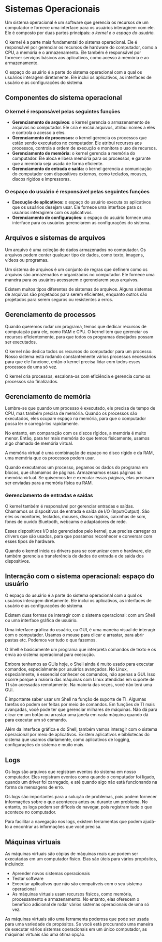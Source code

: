 # Sistemas Operacionais

Um sistema operacional é um software que gerencia os recursos de um computador e fornece uma interface para os usuários interagirem com ele. Ele é composto por duas partes principais: *o kernel e o espaço do usuário.*

O kernel é a parte mais fundamental do sistema operacional. Ele é responsável por gerenciar os recursos de hardware do computador, como a CPU, a memória e o armazenamento. Ele também é responsável por fornecer serviços básicos aos aplicativos, como acesso à memória e ao armazenamento.

O espaço do usuário é a parte do sistema operacional com a qual os usuários interagem diretamente. Ele inclui os aplicativos, as interfaces de usuário e as configurações do sistema.

## Componentes do sistema operacional

### O kernel é responsável pelas seguintes funções

- **Gerenciamento de arquivos:** o kernel gerencia o armazenamento de arquivos no computador. Ele cria e exclui arquivos, atribui nomes a eles e controla o acesso a eles.
- **Gerenciamento de processos:** o kernel gerencia os processos que estão sendo executados no computador. Ele atribui recursos aos processos, controla a ordem de execução e monitora o uso de recursos.
- **Gerenciamento de memória:** o kernel gerencia a memória do computador. Ele aloca e libera memória para os processos, e garante que a memória seja usada de forma eficiente.
- **Gerenciamento de entrada e saída:** o kernel gerencia a comunicação do computador com dispositivos externos, como teclados, mouses, discos rígidos e impressoras.

### O espaço do usuário é responsável pelas seguintes funções

- **Execução de aplicativos:** o espaço do usuário executa os aplicativos que os usuários desejam usar. Ele fornece uma interface para os usuários interagirem com os aplicativos.
- **Gerenciamento de configurações:** o espaço do usuário fornece uma interface para os usuários gerenciarem as configurações do sistema.

## Arquivos e sistemas de arquivos

Um arquivo é uma coleção de dados armazenados no computador. Os arquivos podem conter qualquer tipo de dados, como texto, imagens, vídeos ou programas.

Um sistema de arquivos é um conjunto de regras que definem como os arquivos são armazenados e organizados no computador. Ele fornece uma maneira para os usuários acessarem e gerenciarem seus arquivos.

Existem muitos tipos diferentes de sistemas de arquivos. Alguns sistemas de arquivos são projetados para serem eficientes, enquanto outros são projetados para serem seguros ou resistentes a erros.

## Gerenciamento de processos

Quando queremos rodar um programa, temos que dedicar recursos de computação para ele, como RAM e CPU. O kernel tem que gerenciar os recursos eficientemente, para que todos os programas desejados possam ser executados.

O kernel não dedica todos os recursos do computador para um processo. Nosso sistema está rodando constantemente vários processos necessários para que ele funcione, então o kernel precisa lidar com todos esses processos de uma só vez.

O kernel cria processos, escalona-os com eficiência e gerencia como os processos são finalizados.

## Gerenciamento de memória

Lembre-se que quando um processo é executado, ele precisa de tempo de CPU, mas também precisa de memória. Quando os processos são executados, eles ocupam espaço na memória, para que o computador possa ler e carregá-los rapidamente.

No entanto, em comparação com os discos rígidos, a memória é muito menor. Então, para ter mais memória do que temos fisicamente, usamos algo chamado de memória virtual.

A memória virtual é uma combinação de espaço no disco rígido e da RAM, uma memória que os processos podem usar.

Quando executamos um processo, pegamos os dados do programa em blocos, que chamamos de páginas. Armazenamos essas páginas na memória virtual. Se quisermos ler e executar essas páginas, elas precisam ser enviadas para a memória física ou RAM.

### Gerenciamento de entradas e saídas

O kernel também é responsável por gerenciar entradas e saídas. Chamamos os dispositivos de entrada e saída de I/O (Input/Output). São eles os monitores, teclados, mouses, discos rígidos, caixinhas de som, fones de ouvido Bluetooth, webcams e adaptadores de rede.

Esses dispositivos I/O são gerenciados pelo kernel, que precisa carregar os drivers que são usados, para que possamos reconhecer e conversar com esses tipos de hardware.

Quando o kernel inicia os drivers para se comunicar com o hardware, ele também gerencia a transferência de dados de entrada e de saída dos dispositivos.

## Interação com o sistema operacional: espaço do usuário

O espaço do usuário é a parte do sistema operacional com a qual os usuários interagem diretamente. Ele inclui os aplicativos, as interfaces de usuário e as configurações do sistema.

Existem duas formas de interagir com o sistema operacional: com um Shell ou uma interface gráfica de usuário.

Uma interface gráfica do usuário, ou GUI, é uma maneira visual de interagir com o computador. Usamos o mouse para clicar e arrastar, para abrir pastas etc. Podemos ver tudo o que fazemos.

O Shell é basicamente um programa que interpreta comandos de texto e os envia ao sistema operacional para execução.

Embora tenhamos as GUIs hoje, o Shell ainda é muito usado para executar comandos, especialmente por usuários avançados. No Linux, especialmente, é essencial conhecer os comandos, não apenas a GUI. Isso ocorre porque a maioria das máquinas com Linux atendidas em suporte de TI são acessadas remotamente. Na maioria das vezes, você não terá uma GUI.

É importante saber usar um Shell na função de suporte de TI. Algumas tarefas só podem ser feitas por meio de comandos. Em funções de TI mais avançadas, você pode ter que gerenciar milhares de máquinas. Não dá para clicar em um botão ou arrastar uma janela em cada máquina quando dá para executar um só comando.

Além da interface gráfica e do Shell, também vamos interagir com o sistema operacional por meio de aplicativos. Existem aplicativos e bibliotecas do sistema que usamos diariamente, como aplicativos de logging, configurações do sistema e muito mais.

## Logs

Os logs são arquivos que registram eventos do sistema em nosso computador. Eles registram eventos como quando o computador foi ligado, quando um driver foi carregado, e até quando algo não está funcionando na forma de mensagens de erro.

Os logs são importantes para a solução de problemas, pois podem fornecer informações sobre o que aconteceu antes ou durante um problema. No entanto, os logs podem ser difíceis de navegar, pois registram tudo o que acontece no computador.

Para facilitar a navegação nos logs, existem ferramentas que podem ajudá-lo a encontrar as informações que você precisa.

## Máquinas virtuais

As máquinas virtuais são cópias de máquinas reais que podem ser executadas em um computador físico. Elas são úteis para vários propósitos, incluindo:

- Aprender novos sistemas operacionais
- Testar software
- Executar aplicativos que não são compatíveis com o seu sistema operacional
- As máquinas virtuais usam recursos físicos, como memória, processamento e armazenamento. No entanto, elas oferecem o benefício adicional de rodar vários sistemas operacionais de uma só vez.

As máquinas virtuais são uma ferramenta poderosa que pode ser usada para uma variedade de propósitos. Se você está procurando uma maneira de executar vários sistemas operacionais em um único computador, as máquinas virtuais são uma ótima opção.
